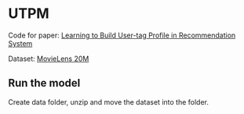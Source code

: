# UTPM
Code for paper: [Learning to Build User-tag Profile in Recommendation System](https://dl.acm.org/doi/abs/10.1145/3340531.3412719)

Dataset: [MovieLens 20M](https://grouplens.org/datasets/movielens/20m/)

## Run the model
Create data folder, unzip and move the dataset into the folder.
